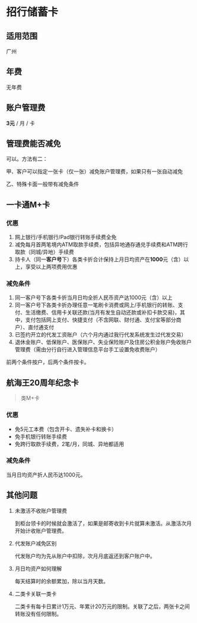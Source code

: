 # 招行储蓄卡

## 适用范围

广州

## 年费

无年费

## 账户管理费

**3元** / 月 / 卡

## 管理费能否减免

可以。方法有二：

甲、客户可以指定一张卡（仅一张）减免账户管理费，如果只有一张自动减免

乙、特殊卡面一般带有减免条件

## 一卡通M+卡

### 优惠

1. 网上银行/手机银行/Pad银行转账手续费全免
2. 减免每月首两笔境内ATM取款手续费，包括异地通存通兑手续费和ATM跨行取款（同城/异地）手续费
3. 持卡人（同一**客户号**下）各类卡折合计保持上月日均资产在**1000**元（含）以上，享受以上两项费用优惠

### 减免条件

1. 同一客户号下各类卡折当月日均全折人民币资产达1000元（含）以上
2. 同一客户号下各类卡折办理任意一笔刷卡消费或网上/手机银行的转账、支付、生活缴费、信用卡关联还款(当月有发生自动还款或补扣卡款交易)，其中，支付包括网上支付、快捷支付（不含网联、财付通、支付宝等部分商户）、直付通支付
3. 已签约开立的代发工资账户（六个月内通过我行代发系统发生过代发交易）
4. 退休金账户、低保账户、医保账户、失业保险账户及住房公积金账户免收账户管理费（需由分行自行进入管理信息平台手工设置免收费账户）

前两个条件按户，后两个条件按卡。

## 航海王20周年纪念卡

> 类M+卡

### 优惠

* 免5元工本费（包含开卡、遗失补卡和换卡）
* 免手机银行转账手续费
* 免跨行取款手续费，2笔/月，同城、异地都适用

### 减免条件

当月日均资产折人民币达1000元。

## 其他问题

1. 未激活不收账户管理费

   到柜台领卡的时候就会激活了，如果是邮寄收到卡片就算未激活。从激活次月开始计收账户管理费。

2. 代发账户减免区别

   代发账户均为先从账户中扣除，次月月底返还到客户账户中。

3. 月日均资产如何理解

   每天结算时的余额累加，除以当月天数。

4. 二类卡关联一类卡

   二类卡有每卡日累计1万元、年累计20万元的限制。关联了之后，两张卡之间转账没有任何限制。

